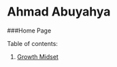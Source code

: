 # Ahmad Abuyahya
###Home Page

Table of contents:
1. [Growth Midset](https://ahmadabuyahya.github.io/Reading-Notes/)
